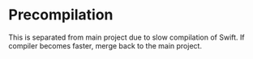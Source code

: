 Precompilation
==============


This is separated from main project due to slow compilation of Swift.
If compiler becomes faster, merge back to the main project.
